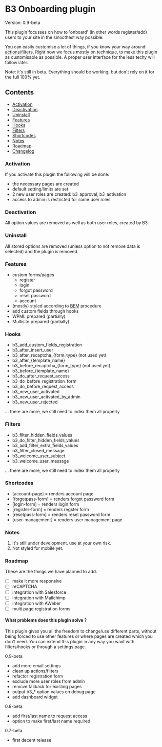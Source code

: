 # B3 Onboarding plugin

Version: 0.9-beta

This plugin focusses on how to 'onboard' (in other words register/add) users to your site in the smoothest way possible.

You can easily customise a lot of things, if you know your way around [actions/filters](https://codex.wordpress.org/Plugin_API/Hooks). Right now we focus mostly on technique, to make this plugin as customisable as possible. A proper user interface for the less techy will follow later.

Note: it's still in beta. Everything should be working, but don't rely on it for the full 100% yet.

## Contents

- [Activation](#activate)
- [Deactivation](#deactivate)
- [Uninstall](#uninstall)
- [Features](#features)
- [Hooks](#hooks)
- [Filters](#filters)
- [Shortcodes](#shortcodes)
- [Notes](#notes)
- [Roadmap](#roadmap)
- [Changelog](#changelog)

<a name="activate"></a>
### Activation 

If you activate this plugin the following will be done:
* the necessary pages are created
* default setting/limits are set
* 2 new user roles are created: b3_approval, b3_activation
* access to admin is restricted for some user roles

<a name="deactivate"></a>
### Deactivation 

All option values are removed as well as both user roles, created by B3. 

<a name="uninstall"></a>
### Uninstall

All stored options are removed (unless option to not remove data is selected) and the plugin is removed.

<a name="features"></a>
### Features

* custom forms/pages
  * register
  * login
  * forgot password
  * reset password
  * account
* (mostly) styled according to [BEM](https://en.bem.info) procedure
* add custom fields through hooks
* WPML prepared (partially)
* Multisite prepared (partially)


<a name="hooks"></a>
### Hooks

* b3_add_custom_fields_registration
* b3_after_insert_user
* b3_after_recaptcha_{form_type} (not used yet)
* b3_after_{template_name}
* b3_before_recaptcha_{form_type} (not used yet)
* b3_before_{template_name}
* b3_do_after_request_access
* b3_do_before_registration_form
* b3_do_before_request_access
* b3_new_user_activated
* b3_new_user_activated_by_admin
* b3_new_user_rejected

... there are more, we still need to index them all properly

<a name="filters"></a>
### Filters

* b3_filter_hidden_fields_values
* b3_do_filter_hidden_fields_values
* b3_add_filter_extra_fields_values
* b3_filter_closed_message
* b3_welcome_user_subject
* b3_welcome_user_message

... there are more, we still need to index them all properly

<a name="shortcodes"></a>
### Shortcodes
* [account-page] = renders account page
* [forgotpass-form] = renders forgot password form
* [login-form] = renders login form
* [register-form] = renders regster form
* [resetpass-form] = renders reset password form
* [user-management] = renders user management page

<a name="notes"></a>
### Notes
1. It's still under development, use at your own risk.
1. Not styled for mobile yet.

<a name="roadmap"></a>
### Roadmap
These are the things we have planned to add.
* [ ] make it more responsive
* [ ] reCAPTCHA
* [ ] integration with Salesforce
* [ ] integration with Mailchimp
* [ ] integration with AWeber
* [ ] multi page registration forms

#### What problems does this plugin solve ?

This plugin gives you all the freedom to change/use different parts, without being forced to use other features or where pages are created which you don't need. You can extend this plugin in any way you want with filters/hooks or through a settings page.

<a name="changelog"></a>
0.9-beta
* add more email settings
* clean up actions/filters
* refactor registration form
* exclude more user roles from admin
* remove fallback for existing pages
* output b3_* option values on debug page
* add dashboard widget

0.8-beta
* add first/last name to request access
* option to make first/last name required 

0.7-beta
* first decent release

